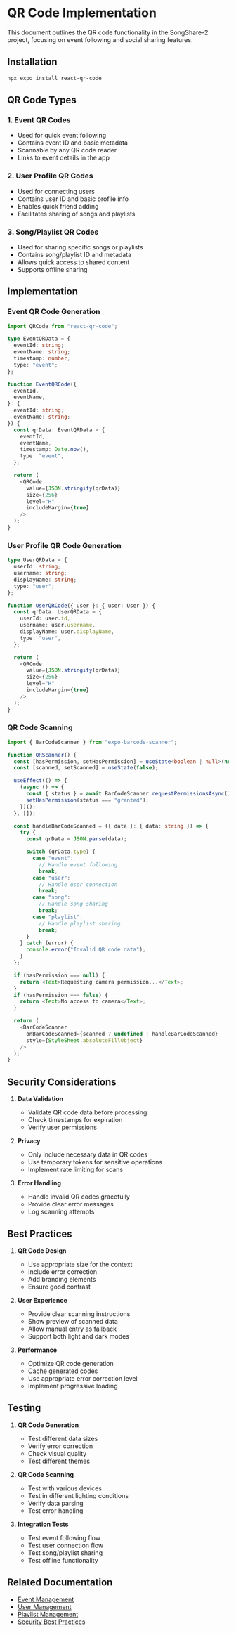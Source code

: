 # QR Code Implementation

This document outlines the QR code functionality in the SongShare-2 project, focusing on event following and social sharing features.

## Installation

```bash
npx expo install react-qr-code
```

## QR Code Types

### 1. Event QR Codes

- Used for quick event following
- Contains event ID and basic metadata
- Scannable by any QR code reader
- Links to event details in the app

### 2. User Profile QR Codes

- Used for connecting users
- Contains user ID and basic profile info
- Enables quick friend adding
- Facilitates sharing of songs and playlists

### 3. Song/Playlist QR Codes

- Used for sharing specific songs or playlists
- Contains song/playlist ID and metadata
- Allows quick access to shared content
- Supports offline sharing

## Implementation

### Event QR Code Generation

```typescript
import QRCode from "react-qr-code";

type EventQRData = {
  eventId: string;
  eventName: string;
  timestamp: number;
  type: "event";
};

function EventQRCode({
  eventId,
  eventName,
}: {
  eventId: string;
  eventName: string;
}) {
  const qrData: EventQRData = {
    eventId,
    eventName,
    timestamp: Date.now(),
    type: "event",
  };

  return (
    <QRCode
      value={JSON.stringify(qrData)}
      size={256}
      level="H"
      includeMargin={true}
    />
  );
}
```

### User Profile QR Code Generation

```typescript
type UserQRData = {
  userId: string;
  username: string;
  displayName: string;
  type: "user";
};

function UserQRCode({ user }: { user: User }) {
  const qrData: UserQRData = {
    userId: user.id,
    username: user.username,
    displayName: user.displayName,
    type: "user",
  };

  return (
    <QRCode
      value={JSON.stringify(qrData)}
      size={256}
      level="H"
      includeMargin={true}
    />
  );
}
```

### QR Code Scanning

```typescript
import { BarCodeScanner } from "expo-barcode-scanner";

function QRScanner() {
  const [hasPermission, setHasPermission] = useState<boolean | null>(null);
  const [scanned, setScanned] = useState(false);

  useEffect(() => {
    (async () => {
      const { status } = await BarCodeScanner.requestPermissionsAsync();
      setHasPermission(status === "granted");
    })();
  }, []);

  const handleBarCodeScanned = ({ data }: { data: string }) => {
    try {
      const qrData = JSON.parse(data);

      switch (qrData.type) {
        case "event":
          // Handle event following
          break;
        case "user":
          // Handle user connection
          break;
        case "song":
          // Handle song sharing
          break;
        case "playlist":
          // Handle playlist sharing
          break;
      }
    } catch (error) {
      console.error("Invalid QR code data");
    }
  };

  if (hasPermission === null) {
    return <Text>Requesting camera permission...</Text>;
  }
  if (hasPermission === false) {
    return <Text>No access to camera</Text>;
  }

  return (
    <BarCodeScanner
      onBarCodeScanned={scanned ? undefined : handleBarCodeScanned}
      style={StyleSheet.absoluteFillObject}
    />
  );
}
```

## Security Considerations

1. **Data Validation**

   - Validate QR code data before processing
   - Check timestamps for expiration
   - Verify user permissions

2. **Privacy**

   - Only include necessary data in QR codes
   - Use temporary tokens for sensitive operations
   - Implement rate limiting for scans

3. **Error Handling**
   - Handle invalid QR codes gracefully
   - Provide clear error messages
   - Log scanning attempts

## Best Practices

1. **QR Code Design**

   - Use appropriate size for the context
   - Include error correction
   - Add branding elements
   - Ensure good contrast

2. **User Experience**

   - Provide clear scanning instructions
   - Show preview of scanned data
   - Allow manual entry as fallback
   - Support both light and dark modes

3. **Performance**
   - Optimize QR code generation
   - Cache generated codes
   - Use appropriate error correction level
   - Implement progressive loading

## Testing

1. **QR Code Generation**

   - Test different data sizes
   - Verify error correction
   - Check visual quality
   - Test different themes

2. **QR Code Scanning**

   - Test with various devices
   - Test in different lighting conditions
   - Verify data parsing
   - Test error handling

3. **Integration Tests**
   - Test event following flow
   - Test user connection flow
   - Test song/playlist sharing
   - Test offline functionality

## Related Documentation

- [Event Management](../EVENTS.md)
- [User Management](../USER_MANAGEMENT.md)
- [Playlist Management](../PLAYLISTS.md)
- [Security Best Practices](../SECURITY.md)
